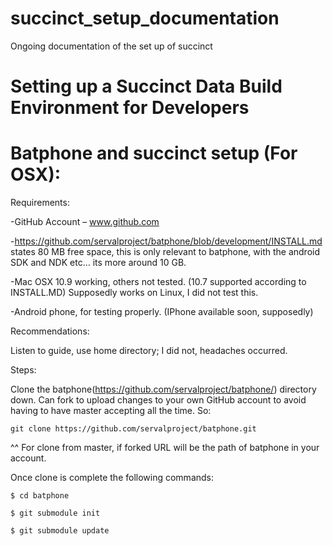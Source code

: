 succinct_setup_documentation
============================

Ongoing documentation of the set up of succinct

Setting up a Succinct Data Build Environment for Developers
=============================

Batphone and succinct setup (For OSX):
=============================
Requirements:

-GitHub Account – www.github.com

-https://github.com/servalproject/batphone/blob/development/INSTALL.md states 80 MB free space, this is only relevant to batphone, with the android SDK and NDK etc… its more around 10 GB.

-Mac OSX 10.9 working, others not tested. (10.7 supported according to INSTALL.MD)
Supposedly works on Linux, I did not test this.

-Android phone, for testing properly. (IPhone available soon, supposedly)

Recommendations:

Listen to guide, use home directory; I did not, headaches occurred.

Steps:

Clone the batphone(https://github.com/servalproject/batphone/) directory down. Can fork to upload changes to your own GitHub account to avoid having to have master accepting all the time. So:
````
git clone https://github.com/servalproject/batphone.git
````
^^ For clone from master, if forked URL will be the path of batphone in your account.

Once clone is complete the following commands:
````
$ cd batphone

$ git submodule init

$ git submodule update
````


